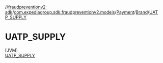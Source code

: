 //[fraudpreventionv2-sdk](../../../../../index.md)/[com.expediagroup.sdk.fraudpreventionv2.models](../../../index.md)/[Payment](../../index.md)/[Brand](../index.md)/[UATP_SUPPLY](index.md)

# UATP_SUPPLY

[JVM]\
[UATP_SUPPLY](index.md)
